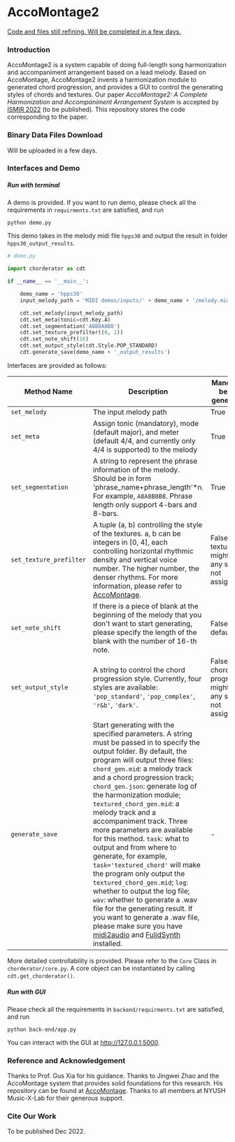 # AccoMontage2

<u>Code and files still refining. Will be completed in a few days.</u>

### Introduction

AccoMontage2 is a system capable of doing full-length song harmonization and accompaniment arrangement based on a lead melody. Based on AccoMontage, AccoMontage2 invents a harmonization module to generated chord progression, and provides a GUI to control the generating styles of chords and textures. Our paper *AccoMontage2: A Complete Harmonization and Accompaniment Arrangement System* is accepted by [ISMIR 2022](https://ismir2022.ismir.net/) (to be published). This repository stores the code corresponding to the paper.

### Binary Data Files Download

Will be uploaded in a few days.

### Interfaces and Demo

##### Run with terminal

A demo is provided. If you want to run demo, please check all the requirements in ``requirments.txt`` are satisfied, and run

```
python demo.py
```

This demo takes in the melody midi file `hpps30` and output the result in folder `hpps30_output_results`.

```python
# demo.py

import chorderator as cdt

if __name__ == '__main__':

    demo_name = 'hpps30'
    input_melody_path = 'MIDI demos/inputs/' + demo_name + '/melody.mid'

    cdt.set_melody(input_melody_path)
    cdt.set_meta(tonic=cdt.Key.A)
    cdt.set_segmentation('A8B8A8B8')
    cdt.set_texture_prefilter((0, 2))
    cdt.set_note_shift(16)
    cdt.set_output_style(cdt.Style.POP_STANDARD)
    cdt.generate_save(demo_name + '_output_results')
```

Interfaces are provided as follows:

| Method Name             | Description                                                  | Mandatory before generating                                  | Usage Example                                            |
| ----------------------- | ------------------------------------------------------------ | ------------------------------------------------------------ | -------------------------------------------------------- |
| `set_melody`            | The input melody path                                        | True                                                         | `set_melody('input.mid')`                                |
| `set_meta`              | Assign tonic (mandatory), mode (default major), and meter (default 4/4, and currently only 4/4 is supported) to the melody | True                                                         | `set_meta(tonic=cdt.Key.A, mode=cdt.Mode.MAJOR)`         |
| `set_segmentation`      | A string to represent the phrase information of the melody. Should be in form 'phrase_name+phrase_length'*n. For example, `A8A8B8B8`. Phrase length only support 4-bars and 8-bars. | True                                                         | `set_segmentation('A8A8B8B8')`                           |
| `set_texture_prefilter` | A tuple (a, b) controlling the style of the textures. a, b can be integers in [0, 4], each controlling horizontal rhythmic density and vertical voice number. The higher number, the denser rhythms. For more information, please refer to [AccoMontage](https://github.com/zhaojw1998/AccoMontage). | False, texture might be in any style if not assigned         | `set_texture_prefilter((2,2))`                           |
| `set_note_shift`        | If there is a piece of blank at the beginning of the melody that you don't want to start generating, please specify the length of the blank with the number of 16-th note. | False, default 0                                             | `set_note_shift(16)`                                     |
| `set_output_style`      | A string to control the chord progression style. Currently, four styles are available: `'pop_standard'`, `'pop_complex'`, `'r&b'`, `'dark'`. | False, chord progression might be in any style if not assigned | `set_output_style(cdt.Style.POP_STANDARD)`               |
| `generate_save`         | Start generating with the specified parameters. A string must be passed in to specify the output folder. By default, the program will output three files: `chord_gen.mid`: a melody track and a chord progression track; `chord_gen.json`: generate log of the harmonization module; `textured_chord_gen.mid`: a melody track and a accompaniment track. Three more parameters are available for this method. `task`: what to output and from where to generate, for example, `task='textured_chord'` will make the program only output the `textured_chord_gen.mid`; `log`: whether to output the log file; `wav`: whether to generate a .wav file for the generating result. If you want to generate a .wav file, please make sure you have [midi2audio](https://pypi.org/project/midi2audio/) and [FulidSynth](https://www.fluidsynth.org/) installed. | -                                                            | `generate_save('generate_result', log=False, wav=False)` |

More detailed controllability is provided. Please refer to the `Core` Class in `chorderator/core.py`. A core object can be instantiated by calling `cdt.get_chorderator()`.

##### Run with GUI

Please check all the requirements in ``backend/requirments.txt`` are satisfied, and run

```
python back-end/app.py
```

You can interact with the GUI at http://127.0.0.1:5000.

### Reference and Acknowledgement

Thanks to Prof. Gus Xia for his guidance. Thanks to Jingwei Zhao and the AccoMontage system that provides solid foundations for this research. His repository can be found at [AccoMontage](https://github.com/zhaojw1998/AccoMontage). Thanks to all members at NYUSH Music-X-Lab for their generous support.

### Cite Our Work

To be published Dec 2022.